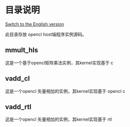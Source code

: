 # 目录说明

[Switch to the English version](./README.md)

此目录存放 opencl host端程序实例源码。 

## mmult_hls
这是一个基于opencl矩阵乘法实例，其kernel实现基于 c
## vadd_cl 
这是一个opencl 矢量相加的实例，其kernel实现基于 opencl c
## vadd_rtl 
这是一个opencl 矢量相加的实例，其kernel实现基于 rtl